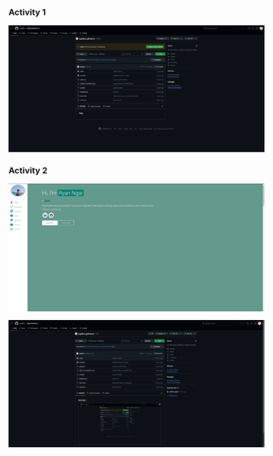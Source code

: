 ### Activity 1
<p align="center"> 
  <kbd>
    <a href="https://varadbhogayata.github.io" target="_blank"><img src="assets/img/ECE444_activity_1.png">
  </a>
  </kbd>
</p>

### Activity 2
<p align="center"> 
  <kbd>
    <a href="https://varadbhogayata.github.io" target="_blank"><img src="assets/img/activity_2_homepage.png">
  </a>
  </kbd>
</p>
<p align="center"> 
  <kbd>
    <a href="https://varadbhogayata.github.io" target="_blank"><img src="assets/img/activity_2_repo.png">
  </a>
  </kbd>
</p>